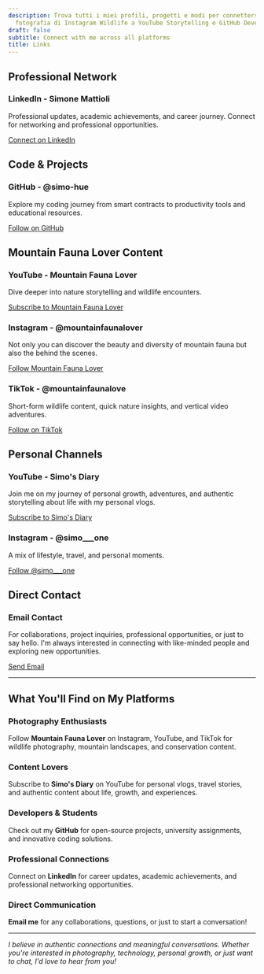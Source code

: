 ```yaml
---
description: Trova tutti i miei profili, progetti e modi per connettersi con me.Dalla
  fotografia di Instagram Wildlife a YouTube Storytelling e GitHub Development Projects.
draft: false
subtitle: Connect with me across all platforms
title: Links
---
```


<!-- hash: 71ebfb692f1e -->
<div class="social-links-container">

## Professional Network

<div class="link-card">
  <div class="link-icon linkedin">
    <i class="fab fa-linkedin"></i>
  </div>
  <div class="link-content">
    <h3>LinkedIn - Simone Mattioli</h3>
    <p>Professional updates, academic achievements, and career journey. Connect for networking and professional opportunities.</p>
    <a href="https://www.linkedin.com/in/simonemattioli2003/" target="_blank" rel="noopener noreferrer" class="btn btn-primary">
      Connect on LinkedIn
    </a>
  </div>
</div>

## Code & Projects

<div class="link-card">
  <div class="link-icon github">
    <i class="fab fa-github"></i>
  </div>
  <div class="link-content">
    <h3>GitHub - @simo-hue</h3>
    <p>Explore my coding journey from smart contracts to productivity tools and educational resources.</p>
    <a href="https://github.com/simo-hue" target="_blank" rel="noopener noreferrer" class="btn btn-primary">
      Follow on GitHub
    </a>
  </div>
</div>

## Mountain Fauna Lover Content

<div class="link-card">
  <div class="link-icon youtube">
    <i class="fab fa-youtube"></i>
  </div>
  <div class="link-content">
    <h3>YouTube - Mountain Fauna Lover</h3>
    <p>Dive deeper into nature storytelling and wildlife encounters.</p>
    <a href="https://youtube.com/@mountainfaunalover" target="_blank" rel="noopener noreferrer" class="btn btn-primary">
      Subscribe to Mountain Fauna Lover
    </a>
  </div>
</div>

<div class="link-card">
  <div class="link-icon instagram">
    <i class="fab fa-instagram"></i>
  </div>
  <div class="link-content">
    <h3>Instagram - @mountainfaunalover</h3>
    <p>Not only you can discover the beauty and diversity of mountain fauna but also the behind the scenes.</p>
    <a href="https://instagram.com/mountainfaunalover" target="_blank" rel="noopener noreferrer" class="btn btn-primary">
      Follow Mountain Fauna Lover
    </a>
  </div>
</div>

<div class="link-card">
  <div class="link-icon tiktok">
    <i class="fab fa-tiktok"></i>
  </div>
  <div class="link-content">
    <h3>TikTok - @mountainfaunalove</h3>
    <p>Short-form wildlife content, quick nature insights, and vertical video adventures.</p>
    <a href="https://www.tiktok.com/@mountainfaunalove" target="_blank" rel="noopener noreferrer" class="btn btn-primary">
      Follow on TikTok
    </a>
  </div>
</div>

## Personal Channels

<div class="link-card">
  <div class="link-icon youtube">
    <i class="fab fa-youtube"></i>
  </div>
  <div class="link-content">
    <h3>YouTube - Simo's Diary</h3>
    <p>Join me on my journey of personal growth, adventures, and authentic storytelling about life with my personal vlogs.</p>
    <a href="https://youtube.com/@simosdiary2003" target="_blank" rel="noopener noreferrer" class="btn btn-primary">
      Subscribe to Simo's Diary
    </a>
  </div>
</div>

<div class="link-card">
  <div class="link-icon instagram">
    <i class="fab fa-instagram"></i>
  </div>
  <div class="link-content">
    <h3>Instagram - @simo___one</h3>
    <p>A mix of lifestyle, travel, and personal moments.</p>
    <a href="https://instagram.com/simo___one" target="_blank" rel="noopener noreferrer" class="btn btn-primary">
      Follow @simo___one
    </a>
  </div>
</div>

## Direct Contact

<div class="link-card">
  <div class="link-icon email">
    <i class="fas fa-envelope"></i>
  </div>
  <div class="link-content">
    <h3>Email Contact</h3>
    <p>For collaborations, project inquiries, professional opportunities, or just to say hello. I'm always interested in connecting with like-minded people and exploring new opportunities.</p>
    <a href="mailto:mattioli.simone.10@gmail.com" class="btn btn-primary">
      Send Email
    </a>
  </div>
</div>

</div>

---

## What You'll Find on My Platforms

### Photography Enthusiasts
Follow **Mountain Fauna Lover** on Instagram, YouTube, and TikTok for wildlife photography, mountain landscapes, and conservation content.

### Content Lovers
Subscribe to **Simo's Diary** on YouTube for personal vlogs, travel stories, and authentic content about life, growth, and experiences.

### Developers & Students
Check out my **GitHub** for open-source projects, university assignments, and innovative coding solutions.

### Professional Connections
Connect on **LinkedIn** for career updates, academic achievements, and professional networking opportunities.

### Direct Communication
**Email me** for any collaborations, questions, or just to start a conversation!

---

*I believe in authentic connections and meaningful conversations. Whether you're interested in photography, technology, personal growth, or just want to chat, I'd love to hear from you!*